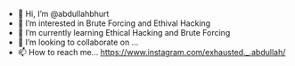 - 👋 Hi, I’m @abdullahbhurt
- 👀 I’m interested in Brute Forcing and Ethival Hacking
- 🌱 I’m currently learning Ethical Hacking and Brute Forcing 
- 💞️ I’m looking to collaborate on ...
- 📫 How to reach me... https://www.instagram.com/exhausted._.abdullah/

<!---
abdullahbhurt/abdullahbhurt is a ✨ special ✨ repository because its `README.md` (this file) appears on your GitHub profile.
You can click the Preview link to take a look at your changes.
--->
